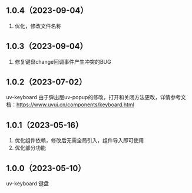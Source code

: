 ## 1.0.4（2023-09-04）
1. 优化，修改文件名称
## 1.0.3（2023-09-04）
1. 修复键盘change回调事件产生冲突的BUG
## 1.0.2（2023-07-02）
uv-keyboard  由于弹出层uv-popup的修改，打开和关闭方法更改，详情参考文档：https://www.uvui.cn/components/keyboard.html
## 1.0.1（2023-05-16）
1. 优化组件依赖，修改后无需全局引入，组件导入即可使用
2. 优化部分功能
## 1.0.0（2023-05-10）
uv-keyboard 键盘
